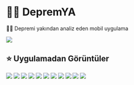 # 🕵️‍♂️ DepremYA

🕵️‍♂️ Depremi yakından analiz eden mobil uygulama

![](../.gitbook/assets/featured_image.jpeg)

## ⭐ Uygulamadan Görüntüler

![](../.gitbook/assets/noconnection_refresh.png)
![](../.gitbook/assets/main_pic.png)
![](../.gitbook/assets/detail_popup.png)
![](../.gitbook/assets/notification_dialog.png)
![](../.gitbook/assets/filter_dialog.png)
![](../.gitbook/assets/filtered_menu.png)
![](../.gitbook/assets/not_found.png)
![](../.gitbook/assets/share_menu.png)
![](../.gitbook/assets/shared_content.png)
![](../.gitbook/assets/detail_popup.png)
![](../.gitbook/assets/review_in_maps.png)


